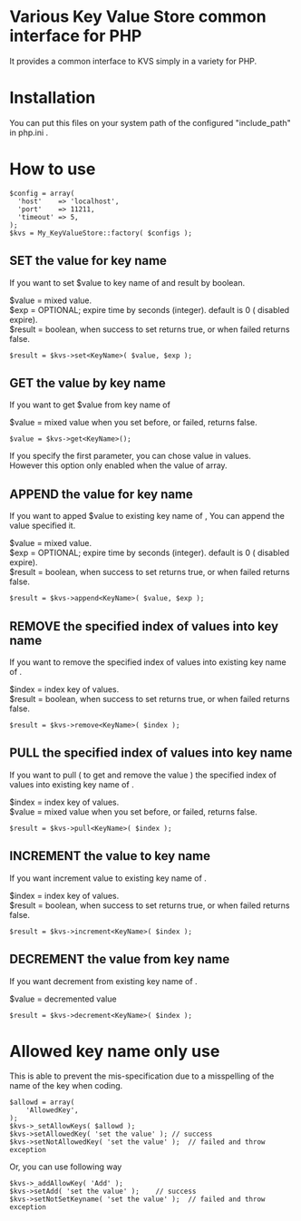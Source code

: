 Various Key Value Store common interface for PHP
=========================

It provides a common interface to KVS simply in a variety for PHP.  
  
# Installation
  
You can put this files on your system path of the configured "include_path" in php.ini .  
  
  
# How to use
  
    $config = array(
      'host'    => 'localhost',
      'port'    => 11211,
      'timeout' => 5,
    );
    $kvs = My_KeyValueStore::factory( $configs );
  
## SET the value for key name
If you want to set $value to key name of <KeyName> and result by boolean.  
  
$value  = mixed value.  
$exp    = OPTIONAL; expire time  by seconds (integer). default is 0 ( disabled expire).  
$result = boolean, when success to set returns true, or when failed returns false.  
    
    $result = $kvs->set<KeyName>( $value, $exp );


## GET the value by key name
If you want to get $value from key name of <KeyName>  
  
$value = mixed value when you set before, or failed, returns false.  
    
    $value = $kvs->get<KeyName>();

If you specify the first parameter, you can chose value in <KeyName> values.  
However this option only enabled when the value of array.  
  
  

## APPEND the value for key name
If you want to apped $value to existing key name of <KeyName>, You can append the value specified it.  
  
$value  = mixed value.  
$exp    = OPTIONAL; expire time  by seconds (integer). default is 0 ( disabled expire).  
$result = boolean, when success to set returns true, or when failed returns false.  
  
    $result = $kvs->append<KeyName>( $value, $exp );
  
## REMOVE the specified index of values into key name
If you want to remove the specified index of values into existing key name of <KeyName>.  
  
$index  = index key of values.  
$result = boolean, when success to set returns true, or when failed returns false.  
  
    $result = $kvs->remove<KeyName>( $index );
  
  
  
## PULL the specified index of values into key name
If you want to pull ( to get and remove the value ) the specified index of values into existing key name of <KeyName>.  
  
$index  = index key of values.  
$value  = mixed value when you set before, or failed, returns false.  
  
    $result = $kvs->pull<KeyName>( $index );
  
  
## INCREMENT the value to key name
If you want increment value to existing key name of <KeyName>.  
  
$index  = index key of values.  
$result = boolean, when success to set returns true, or when failed returns false.  
  
    $result = $kvs->increment<KeyName>( $index );
  
  
  
## DECREMENT the value from key name
If you want decrement from existing key name of <KeyName>.  
  
$value  = decremented value  
  
    $result = $kvs->decrement<KeyName>( $index );
  
  
  
  
# Allowed key name only use
This is able to prevent the mis-specification due to a misspelling of the name of the key when coding.  
  
    $allowd = array(
        'AllowedKey',
    );
    $kvs->_setAllowKeys( $allowd );
    $kvs->setAllowedKey( 'set the value' );	// success
    $kvs->setNotAllowedKey( 'set the value' );	// failed and throw exception
  
Or, you can use following way  
  
    $kvs->_addAllowKey( 'Add' );
    $kvs->setAdd( 'set the value' );	// success
    $kvs->setNotSetKeyname( 'set the value' );	// failed and throw exception
  

